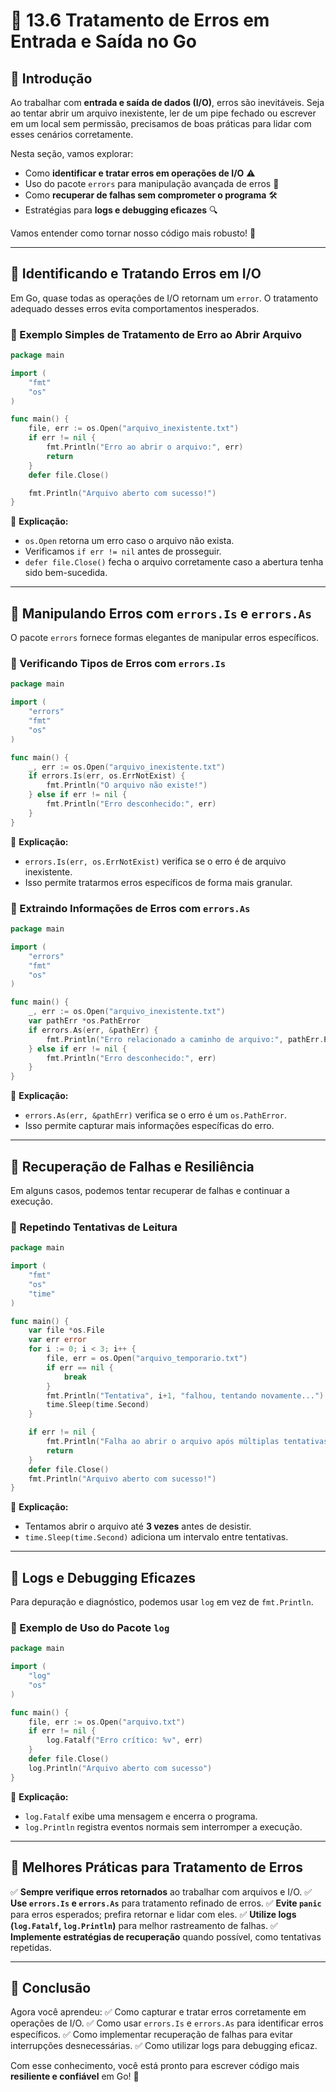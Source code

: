 # 📂 13.6 Tratamento de Erros em Entrada e Saída no Go

## 👋 Introdução

Ao trabalhar com **entrada e saída de dados (I/O)**, erros são inevitáveis. Seja ao tentar abrir um arquivo inexistente, ler de um pipe fechado ou escrever em um local sem permissão, precisamos de boas práticas para lidar com esses cenários corretamente.

Nesta seção, vamos explorar:

- Como **identificar e tratar erros em operações de I/O** ⚠️
- Uso do pacote `errors` para manipulação avançada de erros 🚀
- Como **recuperar de falhas sem comprometer o programa** 🛠️
- Estratégias para **logs e debugging eficazes** 🔍

Vamos entender como tornar nosso código mais robusto! 🎯

---

## 📖 Identificando e Tratando Erros em I/O

Em Go, quase todas as operações de I/O retornam um `error`. O tratamento adequado desses erros evita comportamentos inesperados.

### 📝 Exemplo Simples de Tratamento de Erro ao Abrir Arquivo

```go
package main

import (
	"fmt"
	"os"
)

func main() {
	file, err := os.Open("arquivo_inexistente.txt")
	if err != nil {
		fmt.Println("Erro ao abrir o arquivo:", err)
		return
	}
	defer file.Close()

	fmt.Println("Arquivo aberto com sucesso!")
}
```

🔹 **Explicação:**
- `os.Open` retorna um erro caso o arquivo não exista.
- Verificamos `if err != nil` antes de prosseguir.
- `defer file.Close()` fecha o arquivo corretamente caso a abertura tenha sido bem-sucedida.

---

## 📖 Manipulando Erros com `errors.Is` e `errors.As`

O pacote `errors` fornece formas elegantes de manipular erros específicos.

### 📌 Verificando Tipos de Erros com `errors.Is`

```go
package main

import (
	"errors"
	"fmt"
	"os"
)

func main() {
	_, err := os.Open("arquivo_inexistente.txt")
	if errors.Is(err, os.ErrNotExist) {
		fmt.Println("O arquivo não existe!")
	} else if err != nil {
		fmt.Println("Erro desconhecido:", err)
	}
}
```

🔹 **Explicação:**
- `errors.Is(err, os.ErrNotExist)` verifica se o erro é de arquivo inexistente.
- Isso permite tratarmos erros específicos de forma mais granular.

### 📖 Extraindo Informações de Erros com `errors.As`

```go
package main

import (
	"errors"
	"fmt"
	"os"
)

func main() {
	_, err := os.Open("arquivo_inexistente.txt")
	var pathErr *os.PathError
	if errors.As(err, &pathErr) {
		fmt.Println("Erro relacionado a caminho de arquivo:", pathErr.Path)
	} else if err != nil {
		fmt.Println("Erro desconhecido:", err)
	}
}
```

🔹 **Explicação:**
- `errors.As(err, &pathErr)` verifica se o erro é um `os.PathError`.
- Isso permite capturar mais informações específicas do erro.

---

## 📖 Recuperação de Falhas e Resiliência

Em alguns casos, podemos tentar recuperar de falhas e continuar a execução.

### 📝 Repetindo Tentativas de Leitura

```go
package main

import (
	"fmt"
	"os"
	"time"
)

func main() {
	var file *os.File
	var err error
	for i := 0; i < 3; i++ {
		file, err = os.Open("arquivo_temporario.txt")
		if err == nil {
			break
		}
		fmt.Println("Tentativa", i+1, "falhou, tentando novamente...")
		time.Sleep(time.Second)
	}

	if err != nil {
		fmt.Println("Falha ao abrir o arquivo após múltiplas tentativas:", err)
		return
	}
	defer file.Close()
	fmt.Println("Arquivo aberto com sucesso!")
}
```

🔹 **Explicação:**
- Tentamos abrir o arquivo até **3 vezes** antes de desistir.
- `time.Sleep(time.Second)` adiciona um intervalo entre tentativas.

---

## 📖 Logs e Debugging Eficazes

Para depuração e diagnóstico, podemos usar `log` em vez de `fmt.Println`.

### 📝 Exemplo de Uso do Pacote `log`

```go
package main

import (
	"log"
	"os"
)

func main() {
	file, err := os.Open("arquivo.txt")
	if err != nil {
		log.Fatalf("Erro crítico: %v", err)
	}
	defer file.Close()
	log.Println("Arquivo aberto com sucesso")
}
```

🔹 **Explicação:**
- `log.Fatalf` exibe uma mensagem e encerra o programa.
- `log.Println` registra eventos normais sem interromper a execução.

---

## 🚀 Melhores Práticas para Tratamento de Erros

✅ **Sempre verifique erros retornados** ao trabalhar com arquivos e I/O.
✅ **Use `errors.Is` e `errors.As`** para tratamento refinado de erros.
✅ **Evite `panic`** para erros esperados; prefira retornar e lidar com eles.
✅ **Utilize logs (`log.Fatalf`, `log.Println`)** para melhor rastreamento de falhas.
✅ **Implemente estratégias de recuperação** quando possível, como tentativas repetidas.

---

## 🎯 Conclusão

Agora você aprendeu:
✅ Como capturar e tratar erros corretamente em operações de I/O.
✅ Como usar `errors.Is` e `errors.As` para identificar erros específicos.
✅ Como implementar recuperação de falhas para evitar interrupções desnecessárias.
✅ Como utilizar logs para debugging eficaz.

Com esse conhecimento, você está pronto para escrever código mais **resiliente e confiável** em Go! 🚀

